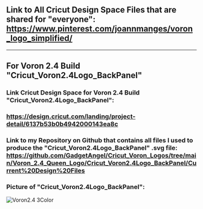 ## Link to All Cricut Design Space Files that are shared for "everyone": https://www.pinterest.com/joannmanges/voron_logo_simplified/

---

## For Voron 2.4 Build "Cricut_Voron2.4Logo_BackPanel"

### Link Cricut Design Space for Voron 2.4 Build "Cricut_Voron2.4Logo_BackPanel":
### https://design.cricut.com/landing/project-detail/6137b53b0b4942000143ea8c

### Link to my Repository on Github that contains all files I used to produce the "Cricut_Voron2.4Logo_BackPanel" .svg file: https://github.com/GadgetAngel/Cricut_Voron_Logos/tree/main/Voron_2.4_Queen_Logo/Cricut_Voron2.4Logo_BackPanel/Current%20Design%20Files

### Picture of "Cricut_Voron2.4Logo_BackPanel":
![Voron2.4 3Color](../images/Voron2.4_3Color.jpg)
